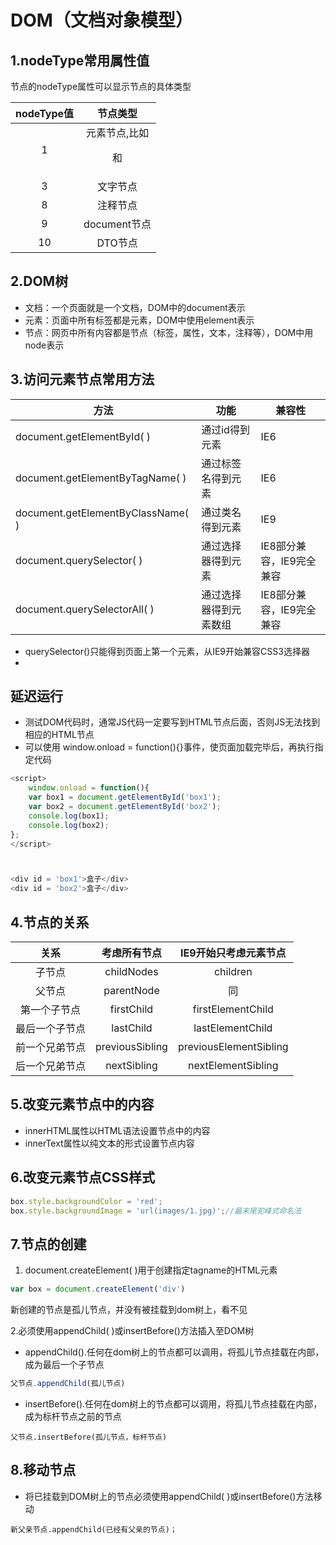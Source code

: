 # DOM（文档对象模型）

## 1.nodeType常用属性值

节点的nodeType属性可以显示节点的具体类型

| nodeType值 |        节点类型         |
| :--------: | :---------------------: |
|     1      | 元素节点,比如<p>和<div> |
|     3      |        文字节点         |
|     8      |        注释节点         |
|     9      |      document节点       |
|     10     |         DTO节点         |

## 2.DOM树

- 文档：一个页面就是一个文档，DOM中的document表示
- 元素：页面中所有标签都是元素，DOM中使用element表示
- 节点：网页中所有内容都是节点（标签，属性，文本，注释等），DOM中用node表示

## 3.访问元素节点常用方法

| 方法                              | 功能                   | 兼容性                   |
| --------------------------------- | ---------------------- | ------------------------ |
| document.getElementById( )        | 通过id得到元素         | IE6                      |
| document.getElementByTagName( )   | 通过标签名得到元素     | IE6                      |
| document.getElementByClassName( ) | 通过类名得到元素       | IE9                      |
| document.querySelector( )         | 通过选择器得到元素     | IE8部分兼容，IE9完全兼容 |
| document.querySelectorAll( )      | 通过选择器得到元素数组 | IE8部分兼容，IE9完全兼容 |

- querySelector()只能得到页面上第一个元素，从IE9开始兼容CSS3选择器
- 

## 延迟运行

- 测试DOM代码时，通常JS代码一定要写到HTML节点后面，否则JS无法找到相应的HTML节点
- 可以使用 window.onload = function(){}事件，使页面加载完毕后，再执行指定代码

```javascript
<script>
    window.onload = function(){
    var box1 = document.getElementById('box1');
    var box2 = document.getElementById('box2');
    console.log(box1);
    console.log(box2);
};
</script>



<div id = 'box1'>盒子</div>
<div id = 'box2'>盒子</div>
```

## 4.节点的关系

|      关系      |  考虑所有节点   | IE9开始只考虑元素节点  |
| :------------: | :-------------: | :--------------------: |
|     子节点     |   childNodes    |        children        |
|     父节点     |   parentNode    |           同           |
|  第一个子节点  |   firstChild    |   firstElementChild    |
| 最后一个子节点 |    lastChild    |    lastElementChild    |
| 前一个兄弟节点 | previousSibling | previousElementSibling |
| 后一个兄弟节点 |   nextSibling   |   nextElementSibling   |

## 5.改变元素节点中的内容

- innerHTML属性以HTML语法设置节点中的内容
- innerText属性以纯文本的形式设置节点内容

## 6.改变元素节点CSS样式

```javascript
box.style.backgroundColor = 'red';
box.style.backgroundImage = 'url(images/1.jpg)';//最末尾驼峰式命名法
```



## 7.节点的创建

1. document.createElement( )用于创建指定tagname的HTML元素

```javascript
var box = document.createElement('div')
```

新创建的节点是孤儿节点，并没有被挂载到dom树上，看不见

2.必须使用appendChild( )或insertBefore()方法插入至DOM树

- appendChild().任何在dom树上的节点都可以调用，将孤儿节点挂载在内部，成为最后一个子节点

```javascript
父节点.appendChild(孤儿节点)
```

- insertBefore().任何在dom树上的节点都可以调用，将孤儿节点挂载在内部，成为标杆节点之前的节点

```
父节点.insertBefore(孤儿节点，标杆节点)
```

## 8.移动节点

- 将已挂载到DOM树上的节点必须使用appendChild( )或insertBefore()方法移动

```
新父亲节点.appendChild(已经有父亲的节点)；
```

